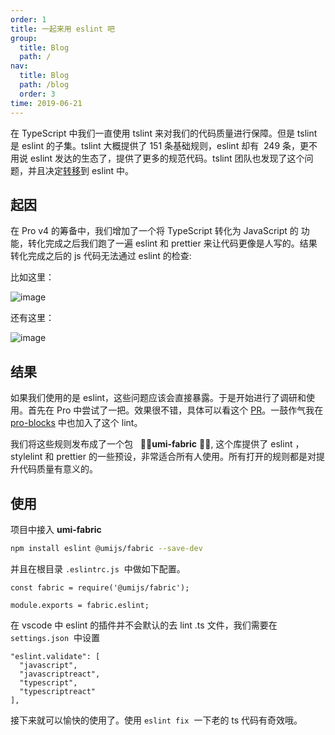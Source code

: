 ```yaml
---
order: 1
title: 一起来用 eslint 吧
group: 
  title: Blog
  path: /
nav: 
  title: Blog
  path: /blog
  order: 3
time: 2019-06-21
---
```


在 TypeScript 中我们一直使用 tslint 来对我们的代码质量进行保障。但是 tslint 是 eslint 的子集。tslint 大概提供了 151 条基础规则，eslint 却有  249 条，更不用说 eslint 发达的生态了，提供了更多的规范代码。tslint 团队也发现了这个问题，并且决定[转移](https://eslint.org/blog/2019/01/future-typescript-eslint)到 eslint 中。

## 起因

在 Pro v4 的筹备中，我们增加了一个将 TypeScript 转化为 JavaScript 的 功能，转化完成之后我们跑了一遍 eslint 和 prettier 来让代码更像是人写的。结果转化完成之后的 js 代码无法通过 eslint 的检查:

比如这里：

![image](https://user-images.githubusercontent.com/8186664/59903736-55311100-9434-11e9-99b0-8406d5b56b97.png)

还有这里：

![image](https://user-images.githubusercontent.com/8186664/59903712-4185aa80-9434-11e9-84fd-4cf2ff3ec0ca.png)

## 结果

如果我们使用的是 eslint，这些问题应该会直接暴露。于是开始进行了调研和使用。首先在 Pro 中尝试了一把。效果很不错，具体可以看这个 [PR](https://github.com/ant-design/ant-design-pro/pull/4336)。一鼓作气我在[pro-blocks](https://github.com/ant-design/pro-blocks/pull/28) 中也加入了这个 lint。

我们将这些规则发布成了一个包   🌟🌟**umi-fabric** 🌟🌟, 这个库提供了 eslint ，stylelint 和 prettier 的一些预设，非常适合所有人使用。所有打开的规则都是对提升代码质量有意义的。

## 使用

项目中接入 **umi-fabric**

```bash
npm install eslint @umijs/fabric --save-dev
```

并且在根目录 `.eslintrc.js`  中做如下配置。

 ```tsx | pure
const fabric = require('@umijs/fabric');

module.exports = fabric.eslint;
```

在 vscode 中 eslint 的插件并不会默认的去 lint .ts 文件，我们需要在 `settings.json`  中设置

  ```tsx | pure
  "eslint.validate": [
    "javascript",
    "javascriptreact",
    "typescript",
    "typescriptreact"
  ],
```

接下来就可以愉快的使用了。使用 `eslint fix`  一下老的 ts 代码有奇效哦。
